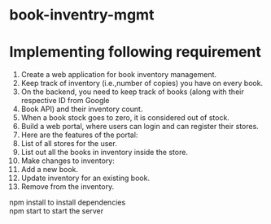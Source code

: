 # book-inventry-mgmt

# Implementing following requirement

1. Create a web application for book inventory management.   
2. Keep track of inventory (i.e.,number of copies) you have on every book.  
3. On the backend, you need to keep track of books (along with their respective ID from Google
4. Book API) and their inventory count.   
5. When a book stock goes to zero, it is considered out of stock.  
6. Build a web portal, where users can login and can register their stores.  
7. Here are the features of the portal:  
8. List of all stores for the user.  
9. List out all the books in inventory inside the store.  
10. Make changes to inventory:  
11. Add a new book.  
12. Update inventory for an existing book.  
14. Remove from the inventory.  

npm install to install dependencies  
npm start to start the server   
